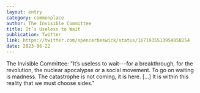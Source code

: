 ```yaml
---
layout: entry
category: commonplace
author: The Invisible Committee
title: It’s Useless to Wait
publication: Twitter
link: https://twitter.com/spencerbeswick/status/1671935513954058254
date: 2023-06-22
---
```


The Invisible Committee: "It’s useless to wait---for a breakthrough, for the revolution, the nuclear apocalypse or a social movement. To go on waiting is madness. The catastrophe is not coming, it is here. [...] It is within this reality that we must choose sides."
